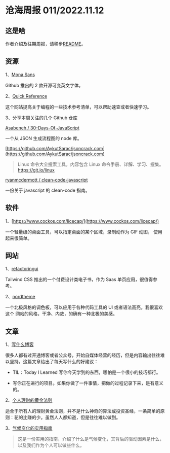 # 沧海周报 011/2022.11.12

## 这是啥

作者介绍及往期周报，请移步[README](https://github.com/theseazhang/weekly_news/blob/main/README.md)。

## 资源

1、[Mona Sans](https://github.com/mona-sans)

Github 推出的 2 款开源可变英文字体。

2、[Quick Reference](https://quickref.me/)

这个网站提高关于编程的一些技术参考清单，可以帮助速查或者快速学习。

3、分享本周关注的几个 Github 仓库

[Asabeneh / 30-Days-Of-JavaScript](https://github.com/AykutSarac/jsoncrack.com)

一个从 JSON 生成流程图的 node 库。

[https://github.com/AykutSarac/jsoncrack.com](https://github.com/AykutSarac/jsoncrack.com)

> Linux 命令大全搜索工具，内容包含 Linux 命令手册、详解、学习、搜集。https://git.io/linux

[ryanmcdermott / clean-code-javascript](https://github.com/ryanmcdermott/clean-code-javascript)

一份关于 javascript 的 clean-code 指南。

## 软件

1、[https://www.cockos.com/licecap/](https://www.cockos.com/licecap/)

一个轻量级的桌面工具，可以指定桌面的某个区域，录制动作为 GIF 动图， 使用起来很简单。

## 网站

1、[refactoringui](https://www.refactoringui.com/?ref=sidebar)

Tailwind CSS 推出的一个付费设计类电子书，作为 Saas 单页应用，很值得参考。

2、[nordtheme](https://www.nordtheme.com/)

一个北极风格的调色板，可以应用于各种代码工具的 UI 或者语法高亮。我很喜欢这个 网站的风格，干净、内敛，的确有一种北极的美感。

## 文章

1、[写什么博客](https://simonwillison.net/2022/Nov/6/what-to-blog-about/)

很多人都有过开通博客或者公众号，开始自媒体经营的经历，但是内容输出往往难以坚持。这篇文章给出了每天写什么的好建议：

- TIL：Today I Learned 写你今天学到的东西，哪怕是一个很小的技巧都行。

- 写你正在进行的项目。如果你做了一件事情，把做的过程记录下来，是有意义的。

2、[个人理财的黄金法则](https://bestinterest.blog/golden-rule/)

适合于所有人的理财黄金法则，并不是什么神奇的算法或投资圣经，一条简单的原则：花的比赚的少。虽然人人都知道，但是往往难以做到。

3、[气候变化的实用指南](https://www.tmrow.com/climatechange/#food--avoid-red-meat)

> 这是一份实用的指南，介绍了什么是气候变化，其背后的驱动因素是什么，以及我们作为个人可以做些什么。
